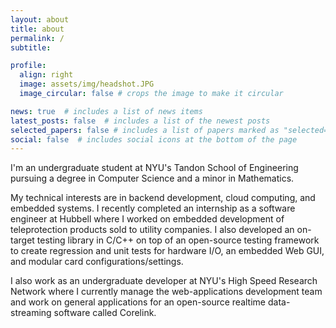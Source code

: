 ```yaml
---
layout: about
title: about
permalink: /
subtitle: 

profile:
  align: right
  image: assets/img/headshot.JPG
  image_circular: false # crops the image to make it circular

news: true  # includes a list of news items
latest_posts: false  # includes a list of the newest posts
selected_papers: false # includes a list of papers marked as "selected={true}"
social: false  # includes social icons at the bottom of the page
---
```


I'm an undergraduate student at NYU's Tandon School of Engineering pursuing a degree in Computer Science and a minor in Mathematics.

My technical interests are in backend development, cloud computing, and embedded systems. I recently completed an internship as a software engineer
at Hubbell where I worked on embedded development of teleprotection products sold to utility companies. I also developed an on-target testing library in C/C++ on top of an open-source testing framework to create regression and unit tests for hardware I/O, an embedded Web GUI, and modular card configurations/settings.

I also work as an undergraduate developer at NYU's High Speed Research Network where I currently manage the web-applications development team and work on general applications for an open-source realtime data-streaming software called Corelink.
